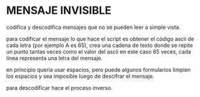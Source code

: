 # MENSAJE INVISIBLE

codifica y descodifica mensajes que no se pueden leer a simple vista.

para codificar el mensaje lo que hace el script es obtener el código ascii de cada letra (por ejemplo A es 65), crea una cadena de texto donde se repite un punto tantas veces como el valor del ascii en este caso 65 veces, cada línea representa una letra del mensaje.

en principio quería usar espacios, pero puede algunos formularios limpien los espacios y sea imposible luego de descifrar el mensaje.

para descodificar hace el proceso inverso.